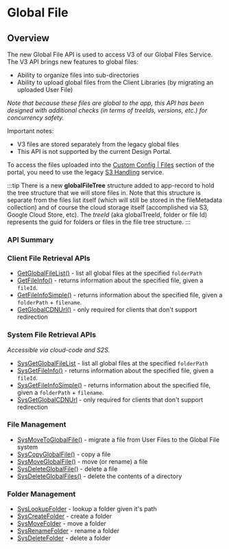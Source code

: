 # Global File
## Overview





The new Global File API is used to access V3 of our Global Files Service. The V3 API brings new features to global files:

* Ability to organize files into sub-directories
* Ability to upload global files from the Client Libraries (by migrating an uploaded User File)

*Note that because these files are global to the app, this API has been designed with additional checks (in terms of treeIds, versions, etc.) for concurrency safety.*

Important notes:

* V3 files are stored separately from the legacy global files
* This API is not supported by the current Design Portal. 

To access the files uploaded into the [Custom Config | Files](https://portal.braincloudservers.com/admin/dashboard#/development/files) section of the portal, you need to use the legacy [S3 Handling](/api/capi/s3handling) service. 

:::tip
There is a new <strong>globalFileTree</strong> structure added to app-record to hold the tree structure that we will store files in. 
Note that this structure is separate from the files list itself (which will still be stored in the fileMetadata collection) and of 
course the cloud storage itself (accomplished via S3, Google Cloud Store, etc).
The <em>treeId</em> (aka globalTreeId, folder or file Id) represents the guid for folders or files in the file tree structure.
:::
### API Summary

### Client File Retrieval APIs

* [GetGlobalFileList()](/api/capi/globalfile/getglobalfilelist) - list all global files at the specified `folderPath`
* [GetFileInfo()](/api/capi/globalfile/getfileinfo) - returns information about the specified file, given a `fileId`.
* [GetFileInfoSimple()](/api/capi/globalfile/getfileinfosimple) - returns information about the specified file, given a `folderPath` + `filename`.
* [GetGlobalCDNUrl()](/api/capi/globalfile/getglobalcdnurl) - only required for clients that don't support redirection

### System File Retrieval APIs

*Accessible via cloud-code and S2S.*

* [SysGetGlobalFileList](/api/capi/globalfile/sysgetglobalfilelist) - list all global files at the specified `folderPath`
* [SysGetFileInfo()](/api/capi/globalfile/sysgetfileinfo) - returns information about the specified file, given a `fileId`.
* [SysGetFileInfoSimple()](/api/capi/globalfile/sysgetfileinfosimple) - returns information about the specified file, given a `folderPath` + `filename`.
* [SysGetGlobalCDNUrl](/api/capi/globalfile/sysgetglobalcdnurl) - only required for clients that don't support redirection

### File Management

* [SysMoveToGlobalFile()](/api/capi/globalfile/sysmovetoglobalfile) - migrate a file from User Files to the Global File system
* [SysCopyGlobalFile()](/api/capi/globalfile/syscopyglobalfile) - copy a file
* [SysMoveGlobalFile()](/api/capi/globalfile/sysmoveglobalfile) - move (or rename) a file 
* [SysDeleteGlobalFile()](/api/capi/globalfile/sysdeleteglobalfile) - delete a file
* [SysDeleteGlobalFiles()](/api/capi/globalfile/sysdeleteglobalfiles) - delete the contents of a directory

### Folder Management

* [SysLookupFolder](/api/capi/globalfile/syslookupfolder) - lookup a folder given it's path
* [SysCreateFolder](/api/capi/globalfile/syscreatefolder) - create a folder
* [SysMoveFolder](/api/capi/globalfile/sysmovefolder) - move a folder
* [SysRenameFolder](/api/capi/globalfile/sysrenamefolder) - rename a folder
* [SysDeleteFolder](/api/capi/globalfile/sysdeletefolder) - delete a folder









<DocCardList />